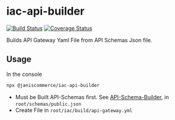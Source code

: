 # iac-api-builder

[![Build Status](https://travis-ci.org/janis-commerce/iac-api-builder.svg?branch=JCN-104-iac-api-builder)](https://travis-ci.org/janis-commerce/iac-api-builder)
[![Coverage Status](https://coveralls.io/repos/github/janis-commerce/iac-api-builder/badge.svg?branch=JCN-104-iac-api-builder)](https://coveralls.io/github/janis-commerce/iac-api-builder?branch=JCN-104-iac-api-builder)

Builds API Gateway Yaml File from API Schemas Json file.

## Usage

In the console

```sh
npx @janiscommerce/iac-api-builder
```

* Must be Built API-Schemas first. See [API-Schema-Builder](https://github.com/janis-commerce/api-schema-builder), in `root/schemas/public.json`
* Create File in `root/iac/build/api-gateway.yml`

